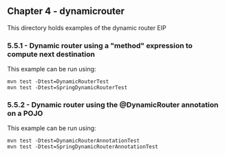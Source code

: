 Chapter 4 - dynamicrouter
----------------

This directory holds examples of the dynamic router EIP

### 5.5.1 - Dynamic router using a "method" expression to compute next destination

This example can be run using:

	mvn test -Dtest=DynamicRouterTest
	mvn test -Dtest=SpringDynamicRouterTest
	
### 5.5.2 - Dynamic router using the @DynamicRouter annotation on a POJO

This example can be run using:

	mvn test -Dtest=DynamicRouterAnnotationTest
	mvn test -Dtest=SpringDynamicRouterAnnotationTest
